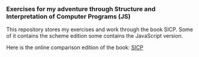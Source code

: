 ### Exercises for my adventure through Structure and Interpretation of Computer Programs (JS)

This repository stores my exercises and work through the book SICP. Some of it contains the scheme edition some contains the JavaScript version.

Here is the online comparison edition of the book: [SICP](https://sicp.sourceacademy.org/)
